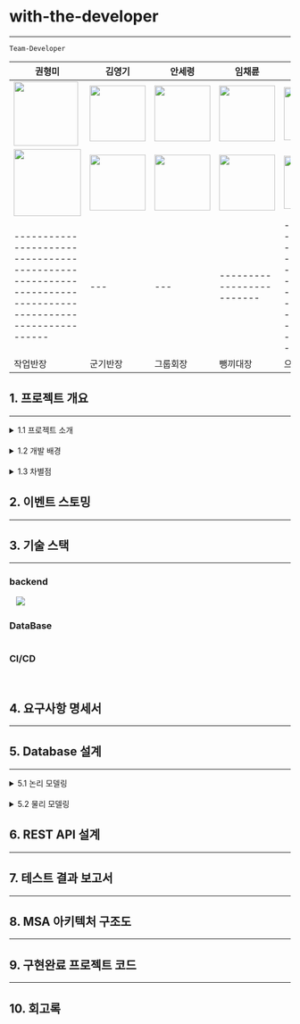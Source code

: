 # with-the-developer

------------

`Team-Developer`

| 권형미                                                                                                     |김영기|안세령| 임채륜                     | 정의진                                                                                                    |
|---------------------------------------------------------------------------------------------------------|---|---|-------------------------|--------------------------------------------------------------------------------------------------------|
| <img src="https://github.com/user-attachments/assets/390ce98c-645e-44d5-a037-e7af3f724e2c" width="115"> |<img src="https://github.com/user-attachments/assets/d8439fa3-f9bf-4ca5-959d-69e6e0fbfe5b" width="100">|<img src="https://github.com/user-attachments/assets/e84c3c0f-8856-45e3-a7b4-085c9cffb3c7" width=100>| <img src="https://github.com/user-attachments/assets/12d1b108-8ff5-4972-afc5-60bf58b3b91b" width="100"> | <img src="https://github.com/user-attachments/assets/4a41fc93-6b2c-49b3-9187-00b0818d2742" width="95"> |
| <img src="https://github.com/user-attachments/assets/390ce98c-645e-44d5-a037-e7af3f724e2c" width="120"> |<img src="https://github.com/user-attachments/assets/d8439fa3-f9bf-4ca5-959d-69e6e0fbfe5b" width="100">|<img src="https://github.com/user-attachments/assets/e84c3c0f-8856-45e3-a7b4-085c9cffb3c7" width=100>| <img src="https://github.com/user-attachments/assets/12d1b108-8ff5-4972-afc5-60bf58b3b91b" width="100"> | <img src="https://github.com/user-attachments/assets/4a41fc93-6b2c-49b3-9187-00b0818d2742" width="95"> |
|---------------------------------------------------------------------------------------------------------|---|---|-------------------------|--------------------------------------------------------------------------------------------------------|
| 작업반장                                                                                                    |군기반장|그룹회장| 뺑끼대장                    | 으라차차                                                                                                   |



## 1. 프로젝트 개요

---

<details><summary>  1.1 프로젝트 소개
</summary>

*Write here!*
</details>
<br>
<details><summary>  1.2 개발 배경
</summary>

*Write here!*
</details>
<br>
<details><summary>  1.3 차별점
</summary>

*Write here!*
</details>



## 2. 이벤트 스토밍

---

## 3. 기술 스택

---
### backend

<div>
<img src="https://img.shields.io/badge/Java-007396?style=flat&logo=Java&logoColor=white" alt="">
<img src="https://img.shields.io/badge/SpringBoot-6DB33F?style=flat&logo=SpringBoot&logoColor=white" alt="">
<img src="https://img.shields.io/badge/Spring_Data_JPA-6DB33F?style=flat&logo=Spring&logoColor=white" alt="">
<img src="https://img.shields.io/badge/Spring Security-6DB33F?style=flat&logo=springsecurity&logoColor=white">
<img src="https://img.shields.io/badge/swagger-85EA2D?style=flat&logo=swagger&logoColor=white&color" alt="">
<img src="https://img.shields.io/badge/Amazon S3-569A31?style=flat&logo=AmazonS3&logoColor=white" alt="">
</div>

### DataBase
<div>
<img src="https://img.shields.io/badge/MariaDB-181717?style=flat&logo=MariaDB&logoColor=white&color=003545" alt="">
</div>


### CI/CD
<div>
<img src="https://img.shields.io/badge/Git-000?style=style=flat&logo=Git&logoColor=white&color=F05032" alt=""> 
<img src="https://img.shields.io/badge/GitHub-181717?style=flat&logo=GitHub&logoColor=white&color=181717" alt="">
<img src="https://img.shields.io/badge/postman-orange?style=flat&logo=postman&logoColor=white" alt="">
<img src="https://img.shields.io/badge/notion-black?style=flat&logo=notion&logoColor=white" alt="">
<img src="https://img.shields.io/badge/Discord-5865F2?style=flat&logo=Discord&logoColor=white" alt="">
</div>


## 4. 요구사항 명세서

---

## 5. Database 설계

---


<details><summary>  5.1 논리 모델링
</summary>

*Write here!*
</details>

<br>

<details><summary>  5.2 물리 모델링
</summary>

*Write here!*
</details>


## 6. REST API 설계

---

## 7. 테스트 결과 보고서

---

## 8. MSA 아키텍처 구조도

---

## 9. 구현완료 프로젝트 코드

---
## 10. 회고록


